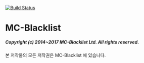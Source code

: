 [![Build Status](https://travis-ci.org/horyu1234/MC-Blacklist.svg?branch=master)](https://travis-ci.org/horyu1234/MC-Blacklist)

# MC-Blacklist

##### Copyright (c) 2014~2017 MC-Blacklist Ltd. All rights reserved.

본 저작물의 모든 저작권은 MC-Blacklist 에 있습니다.
